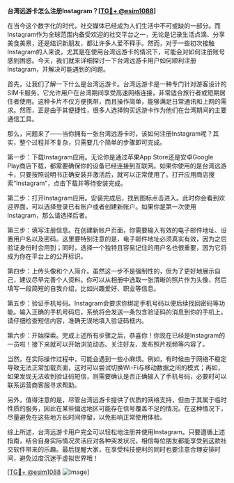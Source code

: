 **台湾远游卡怎么注册Instagram？[[TG💪+ @esim1088](https://t.me/s/esim1088)]**

在当今这个数字化的时代，社交媒体已经成为人们生活中不可或缺的一部分。而Instagram作为全球范围内备受欢迎的社交平台之一，无论是记录生活点滴、分享美食美景，还是结识新朋友，都让许多人爱不释手。然而，对于一些初次接触Instagram的人来说，尤其是在使用台湾远游卡的情况下，可能会对如何注册账号感到困惑。今天，我们就来详细探讨一下台湾远游卡用户如何顺利注册Instagram，并解决可能遇到的问题。

首先，让我们了解一下什么是台湾远游卡。台湾远游卡是一种专门针对游客设计的SIM卡服务，它允许用户在台湾期间享受高速网络连接，非常适合旅行者或短期居住者使用。这种卡片不仅方便携带，而且操作简单，能够满足日常通讯和上网的需求。然而，正是由于其便捷性，很多人选择购买远游卡作为他们在台湾期间的主要通信工具。

那么，问题来了——当你拥有一张台湾远游卡时，该如何注册Instagram呢？其实，整个过程并不复杂，只需要几个简单的步骤即可完成。

第一步：下载Instagram应用。无论你是通过苹果App Store还是安卓Google Play商店下载，都需要确保你的设备已经连接到互联网。如果你使用的是台湾远游卡，只要按照说明书正确安装并激活后，就可以正常使用了。打开应用商店搜索“Instagram”，点击下载并等待安装完成。

第二步：打开Instagram应用。安装完成后，找到图标点击进入。此时你会看到欢迎界面，可以选择登录已有账户或者创建新账户。如果你是第一次使用Instagram，那么请选择后者。

第三步：填写注册信息。在创建新账户页面，你需要输入有效的电子邮件地址、设置用户名以及密码。这里要特别注意的是，电子邮件地址必须真实有效，因为之后验证身份时会用到；同时，选择一个独特且容易记住的用户名也很重要，因为它将成为你在平台上的公开标识。

第四步：上传头像和个人简介。虽然这一步不是强制性的，但为了更好地展示自己，建议尽早完善个人资料。你可以从相册中选取一张清晰的照片作为头像，然后填写一段简短的自我介绍，比如兴趣爱好、职业等信息。

第五步：验证手机号码。Instagram会要求你绑定手机号码以便后续找回密码等功能。输入正确的手机号码后，系统将会发送一条包含验证码的消息到你的手机上。请仔细检查短信内容，准确无误地填入验证码框内。

第六步：开始探索。完成上述所有步骤之后，恭喜你！你现在已经是Instagram的一员啦！接下来就可以开始浏览动态、关注好友、发布照片视频等内容了。

当然，在实际操作过程中，可能会遇到一些小麻烦。例如，有时候由于网络不稳定导致无法正常加载页面，这时可以尝试切换Wi-Fi与移动数据之间的模式；再如，如果发现无法收到验证码短信，则需要确认是否正确输入了手机号码，必要时可以联系运营商客服寻求帮助。

另外，值得注意的是，尽管台湾远游卡提供了优质的网络支持，但由于其属于临时性质的服务，因此在某些偏远地区可能存在信号覆盖不足的情况。在这种情况下，尽量避免在这些地方长时间停留，以免影响正常使用体验。

综上所述，台湾远游卡用户完全可以轻松地注册并使用Instagram。只要遵循上述指南，结合自身实际情况灵活应对各种突发状况，相信每位朋友都能享受到这款社交软件带来的乐趣。最后提醒大家，在享受科技便利的同时也要注意合理安排时间，避免过度沉迷于虚拟世界哦！

[[TG💪+ @esim1088](https://t.me/s/esim1088) ![Image](https://i.postimg.cc/4NQfJmqS/Snipaste-2025-05-13-00-14-12.png)]